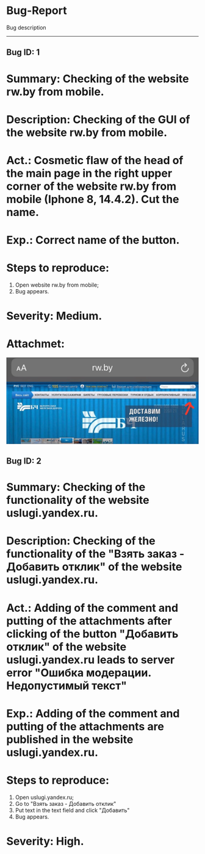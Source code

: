 # Bug-Report
Bug description
____
## Bug ID: 1
# Summary: Checking of the website rw.by from mobile.
# Description: Checking of the GUI of the website rw.by from mobile.
# Act.: Cosmetic flaw of the head of the main page in the right upper corner of the website rw.by from mobile (Iphone 8, 14.4.2). Cut the name.
# Exp.: Correct name of the button.
# Steps to reproduce: 
1. Open website rw.by from mobile;
2. Bug appears.
# Severity: Medium.
# Attachmet: 
![what is this](Yjet5NNKZm4.jpg)


## Bug ID: 2
# Summary: Checking of the functionality of the website uslugi.yandex.ru.
# Description: Checking of the functionality of the "Взять заказ - Добавить отклик" of the website uslugi.yandex.ru.
# Act.: Adding of the comment and putting of the attachments after clicking of the button "Добавить отклик" of the website uslugi.yandex.ru leads to server error "Ошибка модерации. Недопустимый текст"
# Exp.: Adding of the comment and putting of the attachments are published in the website uslugi.yandex.ru.
# Steps to reproduce: 
1. Open uslugi.yandex.ru;
2. Go to "Взять заказ - Добавить отклик"
3. Put text in the text field and click "Добавить"
4. Bug appears.
# Severity: High.
